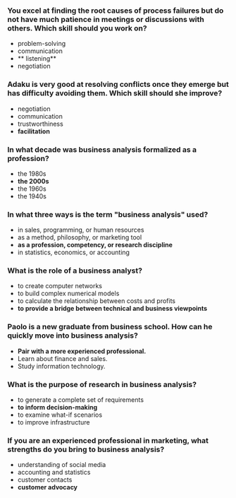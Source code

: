 ### You excel at finding the root causes of process failures but do not have much patience in meetings or discussions with others. Which skill should you work on?

- problem-solving
- communication
- ** listening**
- negotiation




### Adaku is very good at resolving conflicts once they emerge but has difficulty avoiding them. Which skill should she improve?

- negotiation
- communication
- trustworthiness
- **facilitation**


### In what decade was business analysis formalized as a profession?

- the 1980s
- **the 2000s**
- the 1960s
- the 1940s




### In what three ways is the term "business analysis" used?

- in sales, programming, or human resources
- as a method, philosophy, or marketing tool
- **as a profession, competency, or research discipline**
- in statistics, economics, or accounting





### What is the role of a business analyst?

- to create computer networks
- to build complex numerical models
- to calculate the relationship between costs and profits
- **to provide a bridge between technical and business viewpoints**




### Paolo is a new graduate from business school. How can he quickly move into business analysis?

- **Pair with a more experienced professional.**
- Learn about finance and sales.
- Study information technology.





### What is the purpose of research in business analysis?

- to generate a complete set of requirements
- **to inform decision-making**
- to examine what-if scenarios
- to improve infrastructure







### If you are an experienced professional in marketing, what strengths do you bring to business analysis?

- understanding of social media
- accounting and statistics
- customer contacts
- **customer advocacy**
